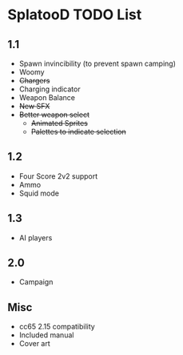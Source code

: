 # SplatooD TODO List

## 1.1

- Spawn invincibility (to prevent spawn camping)
- Woomy
- ~~Chargers~~
- Charging indicator
- Weapon Balance
- ~~New SFX~~
- ~~Better weapon select~~
  - ~~Animated Sprites~~
  - ~~Palettes to indicate selection~~

## 1.2

- Four Score 2v2 support
- Ammo
- Squid mode

## 1.3

- AI players

## 2.0

- Campaign

## Misc

- cc65 2.15 compatibility
- Included manual
- Cover art
